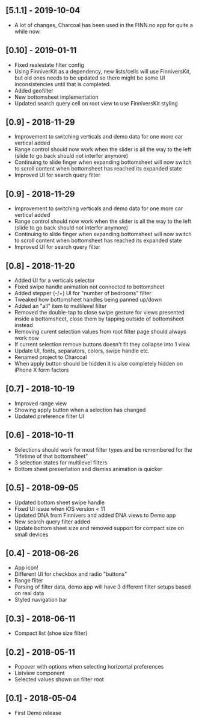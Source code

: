## [5.1.1] - 2019-10-04
- A lot of changes, Charcoal has been used in the FINN.no app for quite a while now.

## [0.10] - 2019-01-11
- Fixed realestate filter config
- Using FinniverKit as a dependency, new lists/cells will use FinniversKit, but old ones needs to be updated so there might be some UI inconsistencies until that is completed. 
- Added geofilter
- New bottomsheet implementation
- Updated search query cell on root view to use FinniversKit styling

## [0.9] - 2018-11-29
- Improvement to switching verticals and demo data for one more car vertical added
- Range control should now work when the slider is all the way to the left (slide to go back should not interfer anymore)
- Continuing to slide finger when expanding bottomsheet will now switch to scroll content when bottomsheet has reached its expanded state 
- Improved UI for search query filter


## [0.9] - 2018-11-29
- Improvement to switching verticals and demo data for one more car vertical added
- Range control should now work when the slider is all the way to the left (slide to go back should not interfer anymore)
- Continuing to slide finger when expanding bottomsheet will now switch to scroll content when bottomsheet has reached its expanded state 
- Improved UI for search query filter

## [0.8] - 2018-11-20 
- Added UI for a verticals selector
- Fixed swipe handle animation not connected to bottomsheet 
- Added stepper (-/+) UI for "number of bedrooms" filter
- Tweaked how bottomsheet handles being panned up/down
- Added an "all" item to multilevel filter
- Removed the double-tap to close swipe gesture for views presented inside a bottomsheet, close them by tapping outside of bottomsheet instead
- Removing curent selection values from root filter page should always work now
- If current selection remove buttons doesn't fit they collapse into 1 view
- Update UI, fonts, separators, colors, swipe handle etc.
- Renamed project to Charcoal
- When apply button should be hidden it is also completely hidden on iPhone X form factors

## [0.7] - 2018-10-19 
- Improved range view
- Showing apply button when a selection has changed
- Updated preference filter UI

## [0.6] - 2018-10-11
- Selections should work for most filter types and be remembered for the "lifetime of that bottomsheet"
- 3 selection states for multilevel filters
- Bottom sheet presentation and dismiss animation is quicker

## [0.5] - 2018-09-05
- Updated bottom sheet swipe handle
- Fixed UI issue when iOS version < 11
- Updated DNA from Finnivers and added DNA views to Demo app
- New search query filter added
- Update bottom sheet size and removed support for compact size on small devices

## [0.4] - 2018-06-26
- App icon!
- Different UI for checkbox and radio "buttons" 
- Range filter
- Parsing of filter data, demo app will have 3 different filter setups based on real data
- Styled navigation bar

## [0.3] - 2018-06-11
- Compact list (shoe size filter)

## [0.2] - 2018-05-11
- Popover with options when selecting horizontal preferences
- Listview component
- Selected values shown on filter root

## [0.1] - 2018-05-04
- First Demo release
